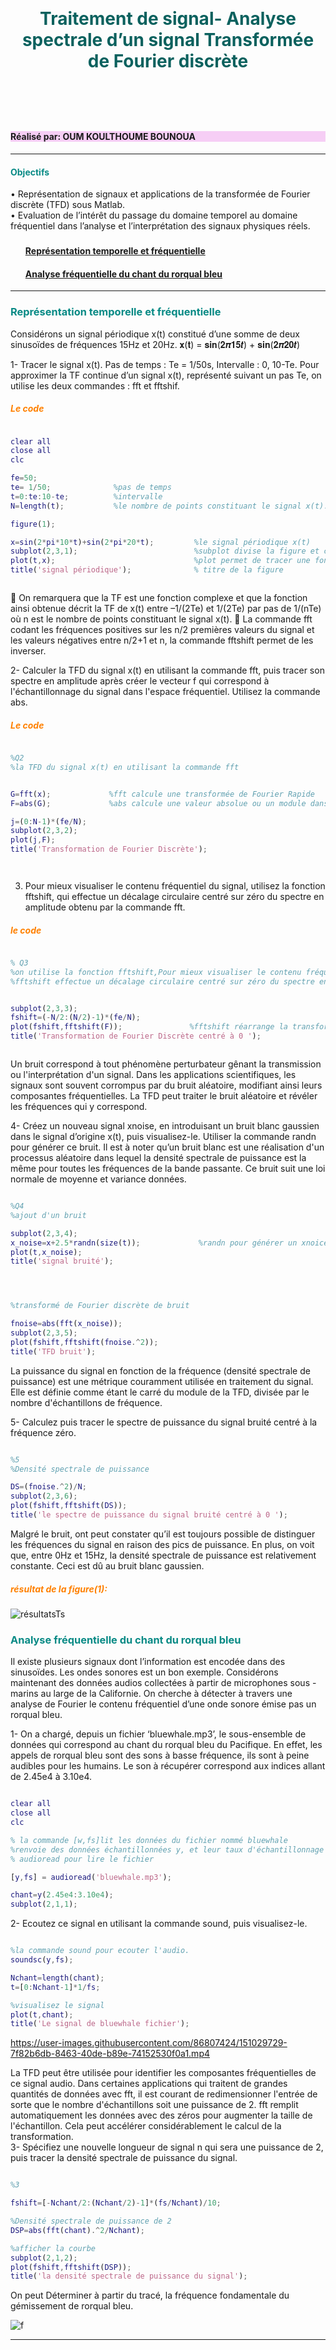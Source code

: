 


<h1 style="color:#0B615E;  text-align:center; vertical-align: middle; padding:40px 0; margin-top:30px " > Traitement de signal- Analyse spectrale d’un signal Transformée de Fourier discrète</h1>
             </br>

<h4 style="background-color:#F6CEF5" > Réalisé par: OUM KOULTHOUME BOUNOUA </h4>


------------

<h4 style="color:#088A85;"> Objectifs 
  
</h4> •	Représentation de signaux et applications de la transformée de Fourier discrète (TFD) sous Matlab.
</br>
•	Evaluation de l’intérêt du passage du domaine temporel au domaine fréquentiel dans l’analyse et l’interprétation des signaux physiques réels.
 </p>

<ul>
<h3 style="color:#58ACFA";>

<h4> <a href="#rep-id">Représentation temporelle et fréquentielle</a></h4>
 <h4> <a href="#analys-id">Analyse fréquentielle du chant du rorqual bleu</a></h4>
</h3>
</ul>
      
------------
   <h3 style="color:#088A85" id="rep-id" >Représentation temporelle et fréquentielle</h3>
  

Considérons un signal périodique x(t) constitué d’une somme de deux sinusoïdes de fréquences 15Hz et 20Hz.
𝐱(𝐭) = 𝐬𝐢𝐧(𝟐𝝅𝟏𝟓𝒕) + 𝐬𝐢𝐧(𝟐𝝅𝟐𝟎𝒕)

1-	Tracer le signal x(t). Pas de temps : Te = 1/50s, Intervalle : 0, 10-Te.
Pour approximer la TF continue d’un signal x(t), représenté suivant un pas Te, on utilise les deux commandes : fft et fftshif.
<h5 style="color:#FF8000"> Le code</h5>

```Matlab

clear all 
close all
clc

fe=50;
te= 1/50;              %pas de temps 
t=0:te:10-te;          %intervalle
N=length(t);           %le nombre de points constituant le signal x(t).

figure(1);

x=sin(2*pi*10*t)+sin(2*pi*20*t);         %le signal périodique x(t)
subplot(2,3,1);                          %subplot divise la figure et crée des axes à la position spécifiée.
plot(t,x);                               %plot permet de tracer une fonction
title('signal périodique');              % titre de la figure



```
	On remarquera que la TF est une fonction complexe et que la fonction ainsi obtenue décrit la TF de x(t) entre –1/(2Te) et 1/(2Te) par pas de 1/(nTe) où n est le nombre de points constituant le signal x(t).
	La commande fft codant les fréquences positives sur les n/2 premières valeurs du signal et les valeurs négatives entre n/2+1 et n, la commande fftshift permet de les inverser.

2-	Calculer la TFD du signal x(t) en utilisant la commande fft, puis tracer son spectre en amplitude après créer le vecteur f qui correspond à l'échantillonnage du signal dans l'espace fréquentiel. Utilisez la commande abs.

<h5 style="color:#FF8000">Le code</h5>

```Matlab

%Q2 
%la TFD du signal x(t) en utilisant la commande fft


G=fft(x);             %fft calcule une transformée de Fourier Rapide
F=abs(G);             %abs calcule une valeur absolue ou un module dans le cas complexe

j=(0:N-1)*(fe/N);
subplot(2,3,2);
plot(j,F);
title('Transformation de Fourier Discrète');




```

3. Pour mieux visualiser le contenu fréquentiel du signal, utilisez la fonction fftshift, qui effectue un décalage circulaire centré sur zéro du spectre en amplitude obtenu par la commande fft.


<h5 style="color:#FF8000"> le code </h5>

```Matlab

% Q3 
%on utilise la fonction fftshift,Pour mieux visualiser le contenu fréquentiel du signal
%fftshift effectue un décalage circulaire centré sur zéro du spectre en amplitude obtenu par la commande fft.


subplot(2,3,3);
fshift=(-N/2:(N/2)-1)*(fe/N);  
plot(fshift,fftshift(F));               %fftshift réarrange la transformée de Fourier d’un signal
title('Transformation de Fourier Discrète centré à 0 ');



```


Un bruit correspond à tout phénomène perturbateur gênant la transmission ou l'interprétation d'un signal. Dans les applications scientifiques, les signaux sont souvent corrompus par du bruit aléatoire, modifiant ainsi leurs composantes fréquentielles. La TFD peut traiter le bruit aléatoire et révéler les fréquences qui y correspond.

4-	Créez un nouveau signal xnoise, en introduisant un bruit blanc gaussien dans le signal d’origine x(t), puis visualisez-le. Utiliser la commande randn pour générer ce bruit. Il est à noter qu’un bruit blanc est une réalisation d'un processus aléatoire dans lequel la densité spectrale de puissance est la même pour toutes les fréquences de la bande passante. Ce bruit suit une loi normale de moyenne et variance données.


```Matlab

%Q4
%ajout d'un bruit

subplot(2,3,4);
x_noise=x+2.5*randn(size(t));             %randn pour générer un xnoice (bruit)
plot(t,x_noise);
title('signal bruité');




%transformé de Fourier discrète de bruit 

fnoise=abs(fft(x_noise));
subplot(2,3,5);
plot(fshift,fftshift(fnoise.^2));
title('TFD bruit');

```

La puissance du signal en fonction de la fréquence (densité spectrale de puissance) est une métrique couramment utilisée en traitement du signal. Elle est définie comme étant le carré du module de la TFD, divisée par le nombre d'échantillons de fréquence.


5-	Calculez puis tracer le spectre de puissance du signal bruité centré à la fréquence zéro.

```Matlab

%5
%Densité spectrale de puissance 

DS=(fnoise.^2)/N;
subplot(2,3,6);
plot(fshift,fftshift(DS));
title('le spectre de puissance du signal bruité centré à 0 ');

```
<p>
 Malgré le bruit, ont peut constater qu’il est toujours possible de distinguer les fréquences du signal en raison des pics de puissance. En plus, on voit que, entre 0Hz et 15Hz, la densité spectrale de puissance est relativement constante. Ceci est dû au bruit blanc gaussien. 
 
 </p>


<h5 style="color:#FF8000">résultat de la figure(1):</h5>




![résultatsTs](https://user-images.githubusercontent.com/86807424/150336790-b3969528-4103-4257-8450-b7fbd76e3e5a.png)





   <h3 style="color:#088A85" id="analys-id" >Analyse fréquentielle du chant du rorqual bleu</h3>


Il existe plusieurs signaux dont l’information est encodée dans des sinusoïdes. Les ondes sonores est un bon exemple. Considérons maintenant des données audios collectées à partir de microphones sous - marins au large de la Californie. On cherche à détecter à travers une analyse de Fourier le contenu fréquentiel d’une onde sonore émise pas un rorqual bleu.

1-	On a chargé, depuis un fichier ‘bluewhale.mp3’, le sous-ensemble de données qui correspond au chant du rorqual bleu du Pacifique. En effet, les appels de rorqual bleu sont des sons à basse fréquence, ils sont à peine audibles pour les humains. Le son à récupérer correspond aux indices allant de 2.45e4 à 3.10e4.

```Matlab

clear all 
close all
clc

% la commande [w,fs]lit les données du fichier nommé bluewhale
%renvoie des données échantillonnées y, et leur taux d'échantillonnage Fs.
% audioread pour lire le fichier

[y,fs] = audioread('bluewhale.mp3');      

chant=y(2.45e4:3.10e4);
subplot(2,1,1);

```
2-	Ecoutez ce signal en utilisant la commande sound, puis visualisez-le.

```Matlab

%la commande sound pour ecouter l'audio.
soundsc(y,fs);

Nchant=length(chant);
t=[0:Nchant-1]*1/fs;

%visualisez le signal
plot(t,chant);
title('Le signal de bluewhale fichier');

```







https://user-images.githubusercontent.com/86807424/151029729-7f82b6db-8463-40de-b89e-74152530f0a1.mp4






La TFD peut être utilisée pour identifier les composantes fréquentielles de ce signal audio. Dans certaines applications qui traitent de grandes quantités de données avec fft, il est courant de redimensionner l'entrée de sorte que le nombre d'échantillons soit une puissance de 2. fft remplit automatiquement les données avec des zéros pour augmenter la taille de l'échantillon. Cela peut accélérer considérablement le calcul de la transformation. </br>
3-	Spécifiez une nouvelle longueur de signal n qui sera une puissance de 2, puis tracer la densité spectrale de puissance du signal.

```Matlab

%3

fshift=[-Nchant/2:(Nchant/2)-1]*(fs/Nchant)/10;

%Densité spectrale de puissance de 2
DSP=abs(fft(chant).^2/Nchant);  

%afficher la courbe 
subplot(2,1,2);
plot(fshift,fftshift(DSP));
title('la densité spectrale de puissance du signal');

```

<p>
On peut Déterminer à partir du tracé, la fréquence fondamentale du gémissement de rorqual 
bleu.
  </p>
  
  




![f](https://user-images.githubusercontent.com/86807424/151027982-d7de6155-7652-4c16-8560-7c2e835f5fa9.png)







--------
 
  
  </div>
